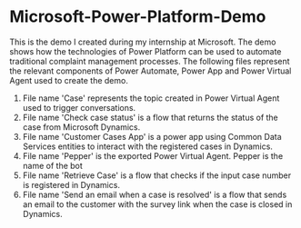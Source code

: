 # Microsoft-Power-Platform-Demo
This is the demo I created during my internship at Microsoft. The demo shows how the technologies of Power Platform can be used to automate traditional complaint management processes.
The following files represent the relevant components of Power Automate, Power App and Power Virtual Agent used to create the demo.

1) File name 'Case' represents the topic created in Power Virtual Agent used to trigger conversations.
2) File name 'Check case status' is a flow that returns the status of the case from Microsoft Dynamics.
3) File name 'Customer Cases App' is a power app using Common Data Services entities to interact with the registered cases in Dynamics.
4) File name 'Pepper' is the exported Power Virtual Agent. Pepper is the name of the bot
5) File name 'Retrieve Case' is a flow that checks if the input case number is registered in Dynamics.
6) File name 'Send an email when a case is resolved' is a flow that sends an email to the customer with the survey link when the case is closed in Dynamics.
